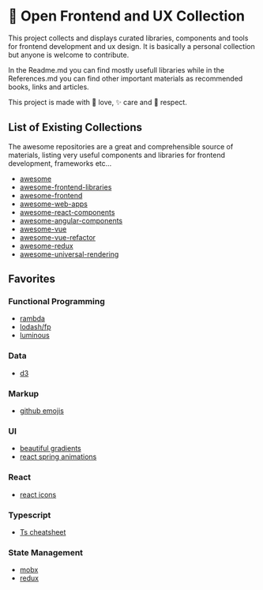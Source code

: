 # :gift_heart: Open Frontend and UX Collection


This project collects and displays curated libraries, components and tools for frontend development and ux design.
It is basically a personal collection but anyone is welcome to contribute.

In the Readme.md you can find mostly usefull libraries while in the References.md you can find other important materials as recommended books, links and articles.

This project is made with :sparkling_heart: love, :sparkles: care and :star2: respect.


## List of Existing Collections

The awesome repositories are a great and comprehensible source of materials, listing very useful components and libraries for frontend development, frameworks etc...

- [awesome](https://github.com/brillout/awesome)
- [awesome-frontend-libraries](https://github.com/brillout/awesome-frontend-libraries)
- [awesome-frontend](https://github.com/syaning/awesome-frontend)
- [awesome-web-apps](https://github.com/brillout/awesome-web-apps)
- [awesome-react-components](https://github.com/brillout/awesome-react-components)
- [awesome-angular-components](https://github.com/brillout/awesome-angular-components)
- [awesome-vue](https://github.com/brillout/awesome-vue)
- [awesome-vue-refactor](https://github.com/brillout/awesome-vue-refactor)
- [awesome-redux](https://github.com/brillout/awesome-redux)
- [awesome-universal-rendering](https://github.com/brillout/awesome-universal-rendering)


## Favorites 

### Functional Programming

- [rambda](https://ramdajs.com/)
- [lodash/fp](https://lodash.com/)
- [luminous](https://github.com/imgix/luminous)

### Data

- [d3](https://d3js.org/)

### Markup

- [github emojis](https://gist.github.com/rxaviers/7360908)

### UI 

- [beautiful gradients](https://www.grabient.com/)
- [react spring animations](https://www.react-spring.io/)

### React

- [react icons](https://react-icons.netlify.com/#/)

### Typescript

- [Ts cheatsheet](https://github.com/typescript-cheatsheets/react-typescript-cheatsheet)

### State Management

- [mobx](https://mobx-state-tree.js.org/intro/philosophy)
- [redux](https://redux.js.org/)
